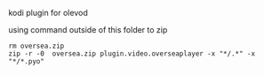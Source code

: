 kodi plugin for olevod

using command outside of this folder to zip

```shell
rm oversea.zip
zip -r -0  oversea.zip plugin.video.overseaplayer -x "*/.*" -x "*/*.pyo"
```